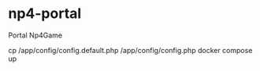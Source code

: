 # np4-portal
Portal Np4Game

cp /app/config/config.default.php /app/config/config.php
docker compose up